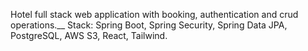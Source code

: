 Hotel full stack web application with booking, authentication and crud operations.__
Stack: Spring Boot, Spring Security, Spring Data JPA, PostgreSQL, AWS S3, React, Tailwind.

